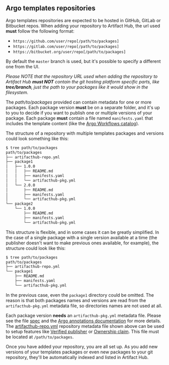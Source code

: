 ## Argo templates repositories

Argo templates repositories are expected to be hosted in GitHub, GitLab or Bitbucket repos. When adding your repository to Artifact Hub, the url used **must** follow the following format:

- `https://github.com/user/repo[/path/to/packages]`
- `https://gitlab.com/user/repo[/path/to/packages]`
- `https://bitbucket.org/user/repo[/path/to/packages]`

By default the `master` branch is used, but it's possible to specify a different one from the UI.

*Please NOTE that the repository URL used when adding the repository to Artifact Hub **must NOT** contain the git hosting platform specific parts, like **tree/branch**, just the path to your packages like it would show in the filesystem.*

The *path/to/packages* provided can contain metadata for one or more packages. Each package version **must** be on a separate folder, and it's up to you to decide if you want to publish one or multiple versions of your package. Each package **must** contain a file named `manifests.yaml` that includes the template content (like the [Argo Workflows catalog](https://github.com/argoproj-labs/argo-workflows-catalog/blob/master/CONTRIBUTING.md)).

The structure of a repository with multiple templates packages and versions could look something like this:

```sh
$ tree path/to/packages
path/to/packages
├── artifacthub-repo.yml
├── package1
│   ├── 1.0.0
│   │   ├── README.md
│   │   ├── manifests.yaml
│   │   └── artifacthub-pkg.yml
│   └── 2.0.0
│       ├── README.md
│       ├── manifests.yaml
│       └── artifacthub-pkg.yml
└── package2
    └── 1.0.0
        ├── README.md
        ├── manifests.yaml
        └── artifacthub-pkg.yml
```

This structure is flexible, and in some cases it can be greatly simplified. In the case of a single package with a single version available at a time (the publisher doesn't want to make previous ones available, for example), the structure could look like this:

```sh
$ tree path/to/packages
path/to/packages
├── artifacthub-repo.yml
└── package1
    ├── README.md
    ├── manifests.yaml
    └── artifacthub-pkg.yml
```

In the previous case, even the `package1` directory could be omitted. The reason is that both packages names and versions are read from the `artifacthub-pkg.yml` metadata file, so directories names are not used at all.

Each package version **needs** an `artifacthub-pkg.yml` metadata file. Please see the file [spec](https://github.com/artifacthub/hub/blob/master/docs/metadata/artifacthub-pkg.yml) and the [Argo annotations documentation](https://github.com/artifacthub/hub/blob/master/docs/argo_annotations.md) for more details. The [artifacthub-repo.yml](https://github.com/artifacthub/hub/blob/master/docs/metadata/artifacthub-repo.yml) repository metadata file shown above can be used to setup features like [Verified publisher](https://github.com/artifacthub/hub/blob/master/docs/repositories.md#verified-publisher) or [Ownership claim](https://github.com/artifacthub/hub/blob/master/docs/repositories.md#ownership-claim). This file must be located at `/path/to/packages`.

Once you have added your repository, you are all set up. As you add new versions of your templates packages or even new packages to your git repository, they'll be automatically indexed and listed in Artifact Hub.
